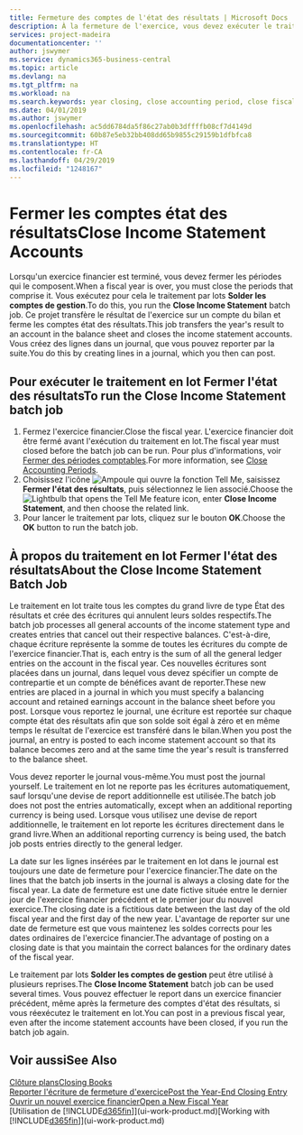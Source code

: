 ```yaml
---
title: Fermeture des comptes de l'état des résultats | Microsoft Docs
description: À la fermeture de l'exercice, vous devez exécuter le traitement en lot Fermer l'état des résultats afin de refermer les périodes comptables de l'exercice financier.
services: project-madeira
documentationcenter: ''
author: jswymer
ms.service: dynamics365-business-central
ms.topic: article
ms.devlang: na
ms.tgt_pltfrm: na
ms.workload: na
ms.search.keywords: year closing, close accounting period, close fiscal year, bank account detailed trial balance
ms.date: 04/01/2019
ms.author: jswymer
ms.openlocfilehash: ac5dd6784da5f86c27ab0b3dffffb08cf7d4149d
ms.sourcegitcommit: 60b87e5eb32bb408dd65b9855c29159b1dfbfca8
ms.translationtype: HT
ms.contentlocale: fr-CA
ms.lasthandoff: 04/29/2019
ms.locfileid: "1248167"
---
```

# <a name="close-income-statement-accounts"></a><span data-ttu-id="6f7e5-103">Fermer les comptes état des résultats</span><span class="sxs-lookup"><span data-stu-id="6f7e5-103">Close Income Statement Accounts</span></span>
<span data-ttu-id="6f7e5-104">Lorsqu'un exercice financier est terminé, vous devez fermer les périodes qui le composent.</span><span class="sxs-lookup"><span data-stu-id="6f7e5-104">When a fiscal year is over, you must close the periods that comprise it.</span></span> <span data-ttu-id="6f7e5-105">Vous exécutez pour cela le traitement par lots **Solder les comptes de gestion**.</span><span class="sxs-lookup"><span data-stu-id="6f7e5-105">To do this, you run the **Close Income Statement** batch job.</span></span> <span data-ttu-id="6f7e5-106">Ce projet transfère le résultat de l'exercice sur un compte du bilan et ferme les comptes état des résultats.</span><span class="sxs-lookup"><span data-stu-id="6f7e5-106">This job transfers the year's result to an account in the balance sheet and closes the income statement accounts.</span></span> <span data-ttu-id="6f7e5-107">Vous créez des lignes dans un journal, que vous pouvez reporter par la suite.</span><span class="sxs-lookup"><span data-stu-id="6f7e5-107">You do this by creating lines in a journal, which you then can post.</span></span>

## <a name="to-run-the-close-income-statement-batch-job"></a><span data-ttu-id="6f7e5-108">Pour exécuter le traitement en lot Fermer l'état des résultats</span><span class="sxs-lookup"><span data-stu-id="6f7e5-108">To run the Close Income Statement batch job</span></span>
1. <span data-ttu-id="6f7e5-109">Fermez l'exercice financier.</span><span class="sxs-lookup"><span data-stu-id="6f7e5-109">Close the fiscal year.</span></span> <span data-ttu-id="6f7e5-110">L'exercice financier doit être fermé avant l'exécution du traitement en lot.</span><span class="sxs-lookup"><span data-stu-id="6f7e5-110">The fiscal year must closed before the batch job can be run.</span></span> <span data-ttu-id="6f7e5-111">Pour plus d'informations, voir [Fermer des périodes comptables](year-close-account-periods.md).</span><span class="sxs-lookup"><span data-stu-id="6f7e5-111">For more information, see [Close Accounting Periods](year-close-account-periods.md).</span></span>
2. <span data-ttu-id="6f7e5-112">Choisissez l'icône ![Ampoule qui ouvre la fonction Tell Me](media/ui-search/search_small.png "Dites-moi ce que vous voulez faire"), saisissez **Fermer l'état des résultats**, puis sélectionnez le lien associé.</span><span class="sxs-lookup"><span data-stu-id="6f7e5-112">Choose the ![Lightbulb that opens the Tell Me feature](media/ui-search/search_small.png "Tell me what you want to do") icon, enter **Close Income Statement**, and then choose the related link.</span></span>
3. <span data-ttu-id="6f7e5-113">Pour lancer le traitement par lots, cliquez sur le bouton **OK**.</span><span class="sxs-lookup"><span data-stu-id="6f7e5-113">Choose the **OK** button to run the batch job.</span></span>

## <a name="about-the-close-income-statement-batch-job"></a><span data-ttu-id="6f7e5-114">À propos du traitement en lot Fermer l'état des résultats</span><span class="sxs-lookup"><span data-stu-id="6f7e5-114">About the Close Income Statement Batch Job</span></span>
<span data-ttu-id="6f7e5-115">Le traitement en lot traite tous les comptes du grand livre de type État des résultats et crée des écritures qui annulent leurs soldes respectifs.</span><span class="sxs-lookup"><span data-stu-id="6f7e5-115">The batch job processes all general accounts of the income statement type and creates entries that cancel out their respective balances.</span></span> <span data-ttu-id="6f7e5-116">C'est-à-dire, chaque écriture représente la somme de toutes les écritures du compte de l'exercice financier.</span><span class="sxs-lookup"><span data-stu-id="6f7e5-116">That is, each entry is the sum of all the general ledger entries on the account in the fiscal year.</span></span> <span data-ttu-id="6f7e5-117">Ces nouvelles écritures sont placées dans un journal, dans lequel vous devez spécifier un compte de contrepartie et un compte de bénéfices avant de reporter.</span><span class="sxs-lookup"><span data-stu-id="6f7e5-117">These new entries are placed in a journal in which you must specify a balancing account and retained earnings account in the balance sheet before you post.</span></span> <span data-ttu-id="6f7e5-118">Lorsque vous reportez le journal, une écriture est reportée sur chaque compte état des résultats afin que son solde soit égal à zéro et en même temps le résultat de l'exercice est transféré dans le bilan.</span><span class="sxs-lookup"><span data-stu-id="6f7e5-118">When you post the journal, an entry is posted to each income statement account so that its balance becomes zero and at the same time the year's result is transferred to the balance sheet.</span></span>

<span data-ttu-id="6f7e5-119">Vous devez reporter le journal vous-même.</span><span class="sxs-lookup"><span data-stu-id="6f7e5-119">You must post the journal yourself.</span></span> <span data-ttu-id="6f7e5-120">Le traitement en lot ne reporte pas les écritures automatiquement, sauf lorsqu'une devise de report additionnelle est utilisée.</span><span class="sxs-lookup"><span data-stu-id="6f7e5-120">The batch job does not post the entries automatically, except when an additional reporting currency is being used.</span></span> <span data-ttu-id="6f7e5-121">Lorsque vous utilisez une devise de report additionnelle, le traitement en lot reporte les écritures directement dans le grand livre.</span><span class="sxs-lookup"><span data-stu-id="6f7e5-121">When an additional reporting currency is being used, the batch job posts entries directly to the general ledger.</span></span>

<span data-ttu-id="6f7e5-122">La date sur les lignes insérées par le traitement en lot dans le journal est toujours une date de fermeture pour l'exercice financier.</span><span class="sxs-lookup"><span data-stu-id="6f7e5-122">The date on the lines that the batch job inserts in the journal is always a closing date for the fiscal year.</span></span> <span data-ttu-id="6f7e5-123">La date de fermeture est une date fictive située entre le dernier jour de l'exercice financier précédent et le premier jour du nouvel exercice.</span><span class="sxs-lookup"><span data-stu-id="6f7e5-123">The closing date is a fictitious date between the last day of the old fiscal year and the first day of the new year.</span></span> <span data-ttu-id="6f7e5-124">L'avantage de reporter sur une date de fermeture est que vous maintenez les soldes corrects pour les dates ordinaires de l'exercice financier.</span><span class="sxs-lookup"><span data-stu-id="6f7e5-124">The advantage of posting on a closing date is that you maintain the correct balances for the ordinary dates of the fiscal year.</span></span>

<span data-ttu-id="6f7e5-125">Le traitement par lots **Solder les comptes de gestion** peut être utilisé à plusieurs reprises.</span><span class="sxs-lookup"><span data-stu-id="6f7e5-125">The **Close Income Statement** batch job can be used several times.</span></span> <span data-ttu-id="6f7e5-126">Vous pouvez effectuer le report dans un exercice financier précédent, même après la fermeture des comptes d'état des résultats, si vous réexécutez le traitement en lot.</span><span class="sxs-lookup"><span data-stu-id="6f7e5-126">You can post in a previous fiscal year, even after the income statement accounts have been closed, if you run the batch job again.</span></span>

## <a name="see-also"></a><span data-ttu-id="6f7e5-127">Voir aussi</span><span class="sxs-lookup"><span data-stu-id="6f7e5-127">See Also</span></span>
[<span data-ttu-id="6f7e5-128">Clôture plans</span><span class="sxs-lookup"><span data-stu-id="6f7e5-128">Closing Books</span></span>](year-close-books.md)  
[<span data-ttu-id="6f7e5-129">Reporter l'écriture de fermeture d'exercice</span><span class="sxs-lookup"><span data-stu-id="6f7e5-129">Post the Year-End Closing Entry</span></span>](year-how-post-year-end-close-entry.md)  
[<span data-ttu-id="6f7e5-130">Ouvrir un nouvel exercice financier</span><span class="sxs-lookup"><span data-stu-id="6f7e5-130">Open a New Fiscal Year</span></span>](finance-how-open-new-fiscal-year.md)  
<span data-ttu-id="6f7e5-131">[Utilisation de [!INCLUDE[d365fin](includes/d365fin_md.md)]](ui-work-product.md)</span><span class="sxs-lookup"><span data-stu-id="6f7e5-131">[Working with [!INCLUDE[d365fin](includes/d365fin_md.md)]](ui-work-product.md)</span></span>
